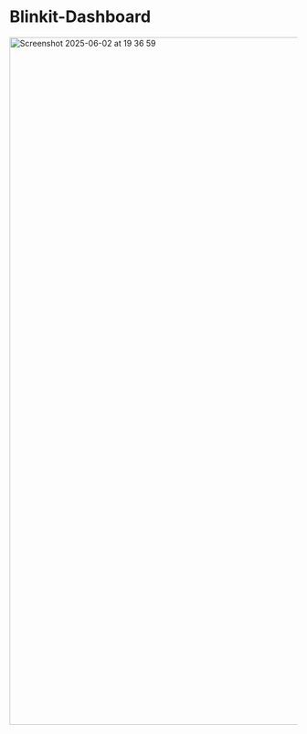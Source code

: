 # Blinkit-Dashboard
<img width="1205" alt="Screenshot 2025-06-02 at 19 36 59" src="https://github.com/user-attachments/assets/118cdc79-ca04-4adb-aa54-7b7f7f1c5f4a" />
